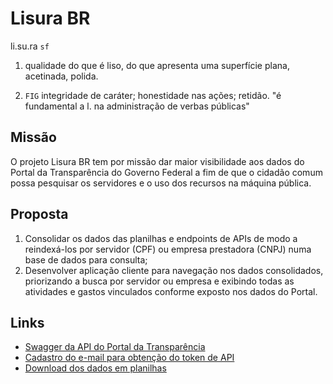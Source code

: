 
# Lisura BR

li.su.ra `sf`

1. qualidade do que é liso, do que apresenta uma superfície plana, acetinada, polida.

2. `FIG` integridade de caráter; honestidade nas ações; retidão. "é fundamental a l. na administração de verbas públicas"


## Missão

O projeto Lisura BR tem por missão dar maior visibilidade aos dados do Portal da Transparência do Governo Federal a fim de que o cidadão comum possa pesquisar os servidores e o uso dos recursos na máquina pública.


## Proposta

1. Consolidar os dados das planilhas e endpoints de APIs de modo a reindexá-los por servidor (CPF) ou empresa prestadora (CNPJ) numa base de dados para consulta;
2. Desenvolver aplicação cliente para navegação nos dados consolidados, priorizando a busca por servidor ou empresa e exibindo todas as atividades e gastos vinculados conforme exposto nos dados do Portal.


## Links

- [Swagger da API do Portal da Transparência](https://api.portaldatransparencia.gov.br/swagger-ui.html)
- [Cadastro do e-mail para obtenção do token de API](https://portaldatransparencia.gov.br/api-de-dados/cadastrar-email)
- [Download dos dados em planilhas](https://portaldatransparencia.gov.br/download-de-dados)

